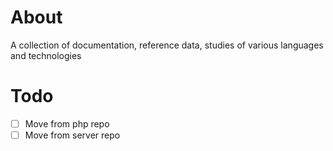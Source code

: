 # About

A collection of documentation, reference data, studies of various languages and technologies

# Todo

- [ ] Move from php repo
- [ ] Move from server repo